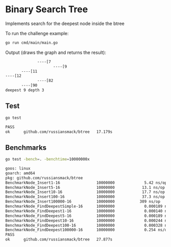 # Binary Search Tree
Implements search for the deepest node inside the btree

To run the challenge example:
```bash
go run cmd/main/main.go
```
Output (draws the graph and returns the result):
```bash
              ----[7
                     ----[9
       ----[11
----[12
              ----[82
       ----[90
deepest 9 depth 3
```

## Test 
```bash
go test
```

```bash
PASS
ok  	github.com/russiansmack/btree	17.179s
```

## Benchmarks 
```bash
go test -bench=. -benchtime=10000000x
```

```bash
goos: linux
goarch: amd64
pkg: github.com/russiansmack/btree
BenchmarkNode_Insert1-16              	10000000	         5.42 ns/op
BenchmarkNode_Insert5-16              	10000000	        13.1 ns/op
BenchmarkNode_Insert10-16             	10000000	        17.7 ns/op
BenchmarkNode_Insert100-16            	10000000	        37.3 ns/op
BenchmarkNode_Insert100000-16         	10000000	       309 ns/op
BenchmarkNode_FindDeepestSimple-16    	10000000	         0.000189 ns/op
BenchmarkNode_FindDeepest1-16         	10000000	         0.000140 ns/op
BenchmarkNode_FindDeepest5-16         	10000000	         0.000189 ns/op
BenchmarkNode_FindDeepest10-16        	10000000	         0.000244 ns/op
BenchmarkNode_FindDeepest100-16       	10000000	         0.000328 ns/op
BenchmarkNode_FindDeepest100000-16    	10000000	         0.254 ns/op
PASS
ok  	github.com/russiansmack/btree	27.877s
```

